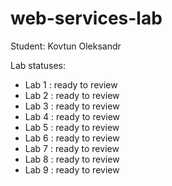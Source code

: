 # web-services-lab
Student: Kovtun Oleksandr

Lab statuses:
- Lab 1 : ready to review
- Lab 2 : ready to review
- Lab 3 : ready to review
- Lab 4 : ready to review
- Lab 5 : ready to review
- Lab 6 : ready to review
- Lab 7 : ready to review
- Lab 8 : ready to review
- Lab 9 : ready to review

